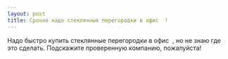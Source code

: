 ```yaml
---
layout: post 
title: Срочно надо стеклянные перегородки в офис ‌ ‌! 
--- 
```

Надо быстро купить стеклянные перегородки в офис ‌ ‌, но не знаю где это сделать. Подскажите проверенную компанию, пожалуйста!